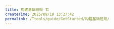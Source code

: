 ```yaml
---
title: 构建基础班规 🏗️
createTime: 2025/09/19 13:27:42
permalink: /Ttools/guide/GetStarted/构建基础班规/
---
```

